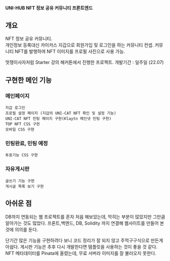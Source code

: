 #### UNI-HUB NFT 정보 공유 커뮤니티 프론트엔드

## 개요 

 NFT 정보 공유 커뮤니티.  
 개인정보 등록대신 카이카스 지갑으로 회원가입 및 로그인을 하는 커뮤니티 컨셉.
 커뮤니티 NFT를 발행하여 NFT 이미지를 프로필 사진으로 사용 가능.

 멋쟁이사자처럼 Starter 강의 해커톤에서 진행한 프로젝트. 
 개발기간 : 일주일 (22.07)
 
 


## 구현한 메인 기능
  ### 메인페이지 
    지갑 로그인
    프로필 설정 페이지 (지갑의 UNI-CAT NFT 확인 및 설정 기능)
    UNI-CAT NFT 민팅 페이지 구현(Klaytn 메인넷 민팅 구현)
    TOP NFT CSS 구현
    모바일 CSS 구현
    
  ### 민팅완료, 민팅 예정
    투표기능 CSS 구현
    
  ### 자유게시판
    글쓰기 기능 구현
    게시글 목록 보기 구현
    
    
    
    
## 아쉬운 점
  DB까지 연동되는 웹 프로젝트를 혼자 처음 해보았는데, 
  막히는 부분이 많았지만 그만큼 알아가는 것도 많았다.
  프론트,백엔드, DB, Solidity 까지 연결해 웹사이트를 만들어 본 것에 의의를 둔다.
  
  단기간 많은 기능을 구현하려다 보니 코드 정리가 잘 되지 않고 주먹구구식으로 만든게 아쉽다.
  게시판 기능은 추후 다시 개발한다면 템플릿을 사용하는 것이 좋을 것 같다.
  NFT 메타데이터를 Pinata에 올렸는데, 무료 서버라 이미지를 잘 불러오지 못한다.
  
    
 
    
    
   
   
  

